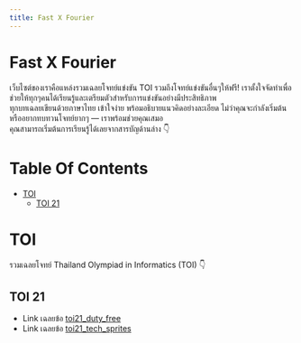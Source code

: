 ```yaml
---
title: Fast X Fourier
---
```


# Fast X Fourier
เว็บไซต์ของเราคือแหล่งรวมเฉลยโจทย์แข่งขัน TOI รวมถึงโจทย์แข่งขันอื่นๆให้ฟรี! 
เราตั้งใจจัดทำเพื่อช่วยให้ทุกๆคนได้เรียนรู้และเตรียมตัวสำหรับการแข่งขันอย่างมีประสิทธิภาพ  
ทุกบทเฉลยเขียนด้วยภาษาไทย เข้าใจง่าย พร้อมอธิบายแนวคิดอย่างละเอียด
ไม่ว่าคุณจะกำลังเริ่มต้น หรืออยากทบทวนโจทย์ยากๆ — เราพร้อมช่วยคุณเสมอ  
คุณสามารถเริ่มต้นการเรียนรู้ได้เลยจากสารบัญด้านล่าง 👇

# Table Of Contents
- [TOI](#toi)
  - [TOI 21](#toi-21)

# TOI
รวมเฉลยโจทย์ Thailand Olympiad in Informatics (TOI) 👇
## TOI 21
- Link เฉลยข้อ [toi21_duty_free](https://fastxfourier.github.io/toi21_duty_free/)
- Link เฉลยข้อ [toi21_tech_sprites](https://fastxfourier.github.io/toi21_tech_sprites/)
<!--stackedit_data:
eyJoaXN0b3J5IjpbMTQ1MjQzNzg1OSwtMzYzMTMzMTk3LC0xMz
M0NzYyODE4LDEzNDIwODY5OTQsNDQ1MTM2NDgwLDUyNzkwNzMy
MywxNzk2NzQzMzA2XX0=
-->